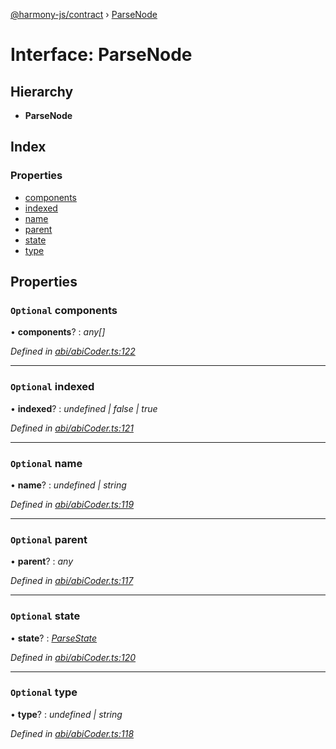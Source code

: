 [@harmony-js/contract](../globals.md) › [ParseNode](parsenode.md)

# Interface: ParseNode

## Hierarchy

* **ParseNode**

## Index

### Properties

* [components](parsenode.md#optional-components)
* [indexed](parsenode.md#optional-indexed)
* [name](parsenode.md#optional-name)
* [parent](parsenode.md#optional-parent)
* [state](parsenode.md#optional-state)
* [type](parsenode.md#optional-type)

## Properties

### `Optional` components

• **components**? : *any[]*

*Defined in [abi/abiCoder.ts:122](https://github.com/FireStack-Lab/Harmony-sdk-core/blob/bb13a3b/packages/harmony-contract/src/abi/abiCoder.ts#L122)*

___

### `Optional` indexed

• **indexed**? : *undefined | false | true*

*Defined in [abi/abiCoder.ts:121](https://github.com/FireStack-Lab/Harmony-sdk-core/blob/bb13a3b/packages/harmony-contract/src/abi/abiCoder.ts#L121)*

___

### `Optional` name

• **name**? : *undefined | string*

*Defined in [abi/abiCoder.ts:119](https://github.com/FireStack-Lab/Harmony-sdk-core/blob/bb13a3b/packages/harmony-contract/src/abi/abiCoder.ts#L119)*

___

### `Optional` parent

• **parent**? : *any*

*Defined in [abi/abiCoder.ts:117](https://github.com/FireStack-Lab/Harmony-sdk-core/blob/bb13a3b/packages/harmony-contract/src/abi/abiCoder.ts#L117)*

___

### `Optional` state

• **state**? : *[ParseState](parsestate.md)*

*Defined in [abi/abiCoder.ts:120](https://github.com/FireStack-Lab/Harmony-sdk-core/blob/bb13a3b/packages/harmony-contract/src/abi/abiCoder.ts#L120)*

___

### `Optional` type

• **type**? : *undefined | string*

*Defined in [abi/abiCoder.ts:118](https://github.com/FireStack-Lab/Harmony-sdk-core/blob/bb13a3b/packages/harmony-contract/src/abi/abiCoder.ts#L118)*

